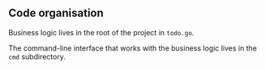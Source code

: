 ## Code organisation

Business logic lives in the root of the project in `todo.go`. 

The command-line interface that works with the business logic lives in the `cmd` subdirectory.
